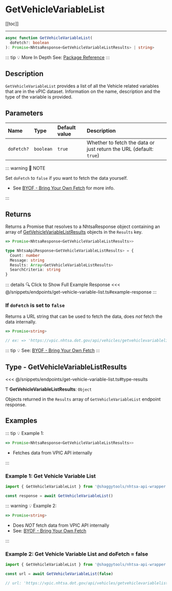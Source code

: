 # GetVehicleVariableList

[[toc]]

---

```typescript
async function GetVehicleVariableList(
  doFetch?: boolean
): Promise<NhtsaResponse<GetVehicleVariableListResults> | string>
```

::: tip :bulb: More In Depth
See: [Package Reference](../../typedoc/modules/api_endpoints_GetVehicleVariableList)
:::

## Description

`GetVehicleVariableList` provides a list of all the Vehicle related variables that are in the
vPIC dataset. Information on the name, description and the type of the variable is provided.

## Parameters

| Name       | Type      | Default value | Description                                                        |
| :--------- | :-------- | :------------ | :----------------------------------------------------------------- |
| `doFetch?` | `boolean` | `true`        | Whether to fetch the data or just return the URL (default: `true`) |

::: warning 📝 NOTE

Set `doFetch` to `false` if you want to fetch the data yourself.

- See [BYOF - Bring Your Own Fetch](../../guide/bring-your-own-fetch.md#option-1-set-dofetch-to-false)
  for more info.

:::

## Returns

Returns a Promise that resolves to a NhtsaResponse object containing an array of
[GetVehicleVariableListResults](#type-getvehiclevariablelistresults) objects in the
`Results` key.

```typescript
=> Promise<NhtsaResponse<GetVehicleVariableListResults>>
```

```typescript
type NhtsaApiResponse<GetVehicleVariableListResults> = {
  Count: number
  Message: string
  Results: Array<GetVehicleVariableListResults>
  SearchCriteria: string
}
```

::: details :mag: Click to Show Full Example Response
<<< @/snippets/endpoints/get-vehicle-variable-list.ts#example-response
:::

### If `doFetch` is set to `false`

Returns a URL string that can be used to fetch the data, does _not_ fetch the data internally.

```typescript
=> Promise<string>

// ex: => 'https://vpic.nhtsa.dot.gov/api/vehicles/getvehiclevariablelist?format=json'
```

::: tip :bulb: See: [BYOF - Bring Your Own Fetch](../../guide/bring-your-own-fetch.md#option-1-set-dofetch-to-false)
:::

## Type - GetVehicleVariableListResults

<<< @/snippets/endpoints/get-vehicle-variable-list.ts#type-results

Ƭ **GetVehicleVariableListResults**: `Object`

Objects returned in the `Results` array of `GetVehicleVariableList` endpoint response.

## Examples

::: tip :bulb: Example 1:

```typescript
=> Promise<NhtsaResponse<GetVehicleVariableListResults>>
```

- Fetches data from VPIC API internally

:::

### Example 1: Get Vehicle Variable List

```ts
import { GetVehicleVariableList } from '@shaggytools/nhtsa-api-wrapper'

const response = await GetVehicleVariableList()
```

::: warning :bulb: Example 2:

```typescript
=> Promise<string>
```

- Does _NOT_ fetch data from VPIC API internally
- See: [BYOF - Bring Your Own Fetch](../../guide/bring-your-own-fetch.md#option-1-set-dofetch-to-false)

:::

### Example 2: Get Vehicle Variable List and doFetch = false

```ts
import { GetVehicleVariableList } from '@shaggytools/nhtsa-api-wrapper'

const url = await GetVehicleVariableList(false)

// url: 'https://vpic.nhtsa.dot.gov/api/vehicles/getvehiclevariablelist?format=json'
```
